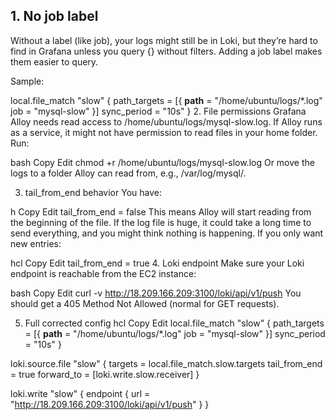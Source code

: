 ## 1. No job label
Without a label (like job), your logs might still be in Loki, but they’re hard to find in Grafana unless you query {} without filters. Adding a job label makes them easier to query.

Sample:


local.file_match "slow" {
  path_targets = [{
    __path__ = "/home/ubuntu/logs/*.log"
    job      = "mysql-slow"
  }]
  sync_period = "10s"
}
2. File permissions
Grafana Alloy needs read access to /home/ubuntu/logs/mysql-slow.log.
If Alloy runs as a service, it might not have permission to read files in your home folder.
Run:

bash
Copy
Edit
chmod +r /home/ubuntu/logs/mysql-slow.log
Or move the logs to a folder Alloy can read from, e.g., /var/log/mysql/.

3. tail_from_end behavior
You have:

h
Copy
Edit
tail_from_end = false
This means Alloy will start reading from the beginning of the file.
If the log file is huge, it could take a long time to send everything, and you might think nothing is happening.
If you only want new entries:

hcl
Copy
Edit
tail_from_end = true
4. Loki endpoint
Make sure your Loki endpoint is reachable from the EC2 instance:

bash
Copy
Edit
curl -v http://18.209.166.209:3100/loki/api/v1/push
You should get a 405 Method Not Allowed (normal for GET requests).

5. Full corrected config
hcl
Copy
Edit
local.file_match "slow" {
  path_targets = [{
    __path__ = "/home/ubuntu/logs/*.log"
    job      = "mysql-slow"
  }]
  sync_period = "10s"
}

loki.source.file "slow" {
  targets       = local.file_match.slow.targets
  tail_from_end = true
  forward_to    = [loki.write.slow.receiver]
}

loki.write "slow" {
  endpoint {
    url = "http://18.209.166.209:3100/loki/api/v1/push"
  }
}
